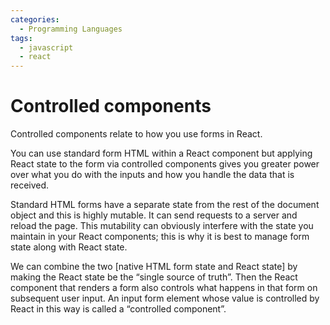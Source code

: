 ```yaml
---
categories:
  - Programming Languages
tags:
  - javascript
  - react
---
```


# Controlled components

Controlled components relate to how you use forms in React.

You can use standard form HTML within a React component but applying React state to the form via controlled components gives you greater power over what you do with the inputs and how you handle the data that is received.

Standard HTML forms have a separate state from the rest of the document object and this is highly mutable. It can send requests to a server and reload the page. This mutability can obviously interfere with the state you maintain in your React components; this is why it is best to manage form state along with React state.

We can combine the two [native HTML form state and React state] by making the React state be the “single source of truth”. Then the React component that renders a form also controls what happens in that form on subsequent user input. An input form element whose value is controlled by React in this way is called a “controlled component”.
